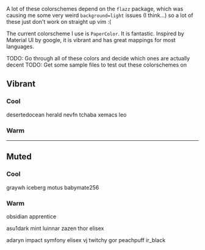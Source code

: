 A lot of these colorschemes depend on the `flazz` package, which was causing me
some very weird `background=light` issues (I think...) so a lot of these just
don't work on straight up vim :(

The current colorscheme I use is `PaperColor`. It is fantastic. Inspired by
Material UI by google, it is vibrant and has great mappings for most languages.

TODO: Go through all of these colors and decide which ones are actually decent
TODO: Get some sample files to test out these colorschemes on

## Vibrant
### Cool
desertedocean
herald
nevfn
tchaba
xemacs
leo

### Warm

---

## Muted
### Cool
graywh
iceberg
motus
babymate256

### Warm
obsidian
apprentice


asu1dark
mint
luinnar
zazen
thor
elisex

adaryn
impact
symfony
elisex
vj
twitchy
gor
peachpuff
ir_black

